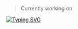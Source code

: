 > Currently working on

[![Typing SVG](https://readme-typing-svg.demolab.com?font=Fira+Code&pause=1000&width=435&lines=REIPrintMail+using+Qwik%2C+Mitosis%2C+Turborepo)](https://git.io/typing-svg)
